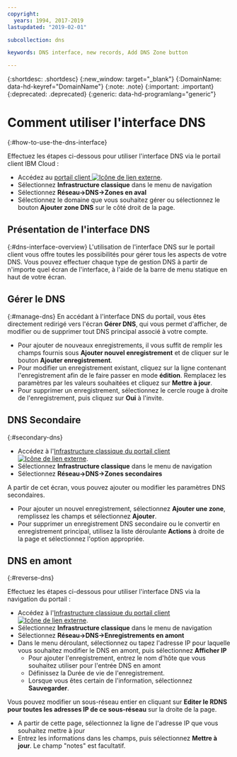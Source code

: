 ```yaml
---
copyright:
  years: 1994, 2017-2019
lastupdated: "2019-02-01"

subcollection: dns

keywords: DNS interface, new records, Add DNS Zone button

---
```



{:shortdesc: .shortdesc}
{:new_window: target="_blank"}
{:DomainName: data-hd-keyref="DomainName"}
{:note: .note}
{:important: .important}
{:deprecated: .deprecated}
{:generic: data-hd-programlang="generic"}

# Comment utiliser l'interface DNS
{:#how-to-use-the-dns-interface}

Effectuez les étapes ci-dessous pour utiliser l'interface DNS via le portail client IBM Cloud :

* Accédez au [portail client ![Icône de lien externe](../../icons/launch-glyph.svg "Icône de lien externe")](https://{DomainName}/).
* Sélectionnez **Infrastructure classique** dans le menu de navigation
* Sélectionnez **Réseau->DNS->Zones en aval**
* Sélectionnez le domaine que vous souhaitez gérer ou sélectionnez le bouton **Ajouter zone DNS** sur le côté droit de la page.

## Présentation de l'interface DNS
{:#dns-interface-overview}
L'utilisation de l'interface DNS sur le portail client vous offre toutes les possibilités pour gérer tous les aspects de votre DNS. Vous pouvez effectuer chaque type de gestion DNS à partir de n'importe quel écran de l'interface, à l'aide de la barre de menu statique en haut de votre écran.

## Gérer le DNS
{:#manage-dns}
En accédant à l'interface DNS du portail, vous êtes directement redirigé vers l'écran **Gérer DNS**, qui vous permet d'afficher, de modifier ou de supprimer tout DNS principal associé à votre compte.

* Pour ajouter de nouveaux enregistrements, il vous suffit de remplir les champs fournis sous **Ajouter nouvel enregistrement** et de cliquer sur le bouton **Ajouter enregistrement**.
* Pour modifier un enregistrement existant, cliquez sur la ligne contenant l'enregistrement afin de le faire passer en mode **édition**. Remplacez les paramètres par les valeurs souhaitées et cliquez sur **Mettre à jour**.
* Pour supprimer un enregistrement, sélectionnez le cercle rouge à droite de l'enregistrement, puis cliquez sur **Oui** à l'invite.

## DNS Secondaire
{:#secondary-dns}

* Accédez à l'[Infrastructure classique du portail client ![Icône de lien externe](../../icons/launch-glyph.svg "Icône de lien externe")](https://{DomainName}/).
* Sélectionnez **Infrastructure classique** dans le menu de navigation
* Sélectionnez **Réseau->DNS->Zones secondaires**

A partir de cet écran, vous pouvez ajouter ou modifier les paramètres DNS secondaires.

* Pour ajouter un nouvel enregistrement, sélectionnez **Ajouter une zone**, remplissez les champs et sélectionnez **Ajouter**.
* Pour supprimer un enregistrement DNS secondaire ou le convertir en enregistrement principal, utilisez la liste déroulante **Actions** à droite de la page et sélectionnez l'option appropriée.

## DNS en amont
{:#reverse-dns}

Effectuez les étapes ci-dessous pour utiliser l'interface DNS via la navigation du portail :

* Accédez à l'[Infrastructure classique du portail client ![Icône de lien externe](../../icons/launch-glyph.svg "Icône de lien externe")](https://{DomainName}/).
* Sélectionnez **Infrastructure classique** dans le menu de navigation
* Sélectionnez **Réseau->DNS->Enregistrements en amont**
* Dans le menu déroulant, sélectionnez ou tapez l'adresse IP pour laquelle vous souhaitez modifier le DNS en amont, puis sélectionnez **Afficher IP**
  * Pour ajouter l'enregistrement, entrez le nom d'hôte que vous souhaitez utiliser pour l'entrée DNS en amont
  * Définissez la Durée de vie de l'enregistrement.
  * Lorsque vous êtes certain de l'information, sélectionnez **Sauvegarder**.

Vous pouvez modifier un sous-réseau entier en cliquant sur **Editer le RDNS pour toutes les adresses IP de ce sous-réseau** sur la droite de la page.

* A partir de cette page, sélectionnez la ligne de l'adresse IP que vous souhaitez mettre à jour
* Entrez les informations dans les champs, puis sélectionnez **Mettre à jour**. Le champ "notes" est facultatif.

<!--## Propagation Check

* Navigate to the [Customer Portal ![External link icon](../../icons/launch-glyph.svg "External link icon")](https://{DomainName}/).
* Select **Network > Tools**

On the page that loads, you can select from multiple tools; To check the propagation of your domain name through the DNS servers, use the bottom option.

* Enter the appropriate information into the fields, then select **Check DNS**
* After a few moments, the box to the right will update with the current DNS information for the domain.-->
